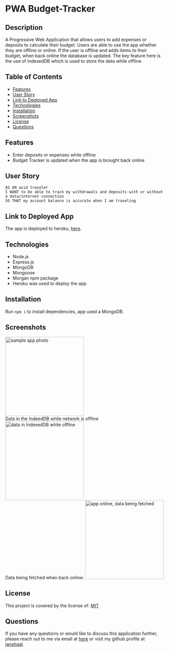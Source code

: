# PWA Budget-Tracker

## Description
A Progressive Web Application that allows users to add expenses or deposits to calculate their budget. Users are able to use the app whether they are offline or online. If the user is offline and adds items to their budget, when back online the database is updated. The key feature here is the use of IndexedDB which is used to store the data while offline.

## Table of Contents
- [Features](#features)
- [User Story](#user-story)
- [Link to Deployed App](#link-to-deployed-app)
- [Technologies](#technologies)
- [Installation](#installation)
- [Screenshots](#screenshot)
- [License](#license)
- [Questions](#questions)


## Features
- Enter deposits or expenses while offline
- Budget Tracker is updated when the app is brought back online

## User Story 
```
AS AN avid traveler
I WANT to be able to track my withdrawals and deposits with or without a data/internet connection
SO THAT my account balance is accurate when I am traveling
```
## Link to Deployed App
The app is deployed to heroku, [here](https://desolate-scrubland-66310.herokuapp.com/).

## Technologies
 - Node.js
 - Express.js
 - MongoDB
 - Mongoose
 - Morgan npm package
 - Heroku was used to deploy the app

## Installation
Run `npm i` to install dependencies, app used a MongoDB. 

## Screenshots
<img width="250x250" alt="sample app photo" src="https://user-images.githubusercontent.com/84414488/138577115-d114db68-ec6e-4829-83d7-dad251d9774e.png">
<br>
Data in the IndeedDB while network is offline
<img width="250x250" alt="data in IndexedDB while offline" src="https://user-images.githubusercontent.com/84414488/138577127-a6a751b8-c38d-4e7b-9359-f7e17ba1643d.png">
<br>
Data being fetched when back online:
<img width="250x250" alt="app online, data being fetched" src="https://user-images.githubusercontent.com/84414488/138577157-4624a364-cc88-47f9-893b-de03efd004d1.png">


## License

  This project is covered by the license of: [MIT](https://opensource.org/licenses/MIT)

## Questions
  If you have any questions or would like to discuss this application further, please reach out to me via email at [here](mailto:j.iqal35@gmail.com) or visit my github profile at [janetiqal](http://www.github.com/janetiqal).
